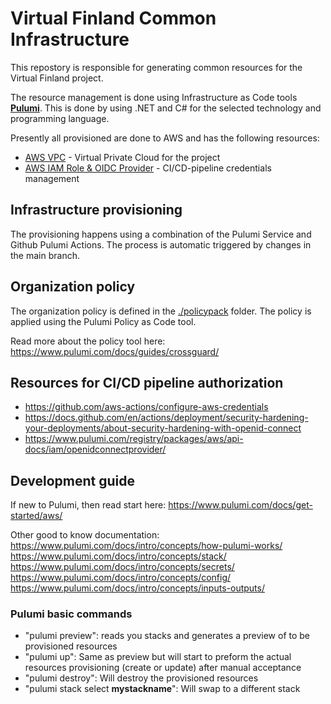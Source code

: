 # Virtual Finland Common Infrastructure

This repostory is responsible for generating common resources for the Virtual Finland project.

The resource management is done using Infrastructure as Code tools **[Pulumi](https://www.pulumi.com/)**. This is done by using .NET and C# for the selected technology and programming language.

Presently all provisioned are done to AWS and has the following resources:

- [AWS VPC](./VirtualFinland.Infrastructure/Stacks/VFDStack.cs) - Virtual Private Cloud for the project
- [AWS IAM Role & OIDC Provider](./VirtualFinland.Infrastructure/Stacks/Features/Deployer.cs) - CI/CD-pipeline credentials management

## Infrastructure provisioning

The provisioning happens using a combination of the Pulumi Service and Github Pulumi Actions. The process is automatic triggered by changes in the main branch.

## Organization policy

The organization policy is defined in the [./policypack](./policypack) folder. The policy is applied using the Pulumi Policy as Code tool.

Read more about the policy tool here: https://www.pulumi.com/docs/guides/crossguard/

## Resources for CI/CD pipeline authorization

- https://github.com/aws-actions/configure-aws-credentials
- https://docs.github.com/en/actions/deployment/security-hardening-your-deployments/about-security-hardening-with-openid-connect
- https://www.pulumi.com/registry/packages/aws/api-docs/iam/openidconnectprovider/

## Development guide

If new to Pulumi, then read start here: https://www.pulumi.com/docs/get-started/aws/

Other good to know documentation:  
https://www.pulumi.com/docs/intro/concepts/how-pulumi-works/  
https://www.pulumi.com/docs/intro/concepts/stack/  
https://www.pulumi.com/docs/intro/concepts/secrets/  
https://www.pulumi.com/docs/intro/concepts/config/  
https://www.pulumi.com/docs/intro/concepts/inputs-outputs/

### Pulumi basic commands

- "pulumi preview": reads you stacks and generates a preview of to be provisioned resources
- "pulumi up": Same as preview but will start to preform the actual resources provisioning (create or update) after manual acceptance
- "pulumi destroy": Will destroy the provisioned resources
- "pulumi stack select **mystackname**": Will swap to a different stack
